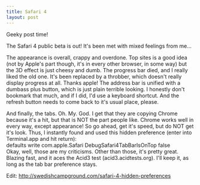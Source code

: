 ```yaml
---
title: Safari 4
layout: post
---
```


Geeky post time!  

The Safari 4 public beta is out! It's been met with mixed feelings from me...  

The appearance is overall, crappy and overdone. Top sites is a good idea (not by Apple's part though, it's in every other browser, in some way) but the 3D effect is just cheesy and dumb. The progress bar died, and I really liked the old one. It's been replaced by a throbber, which doesn't really display progress at all. Thanks apple! The address bar is unified with a dumbass plus button, which is just plain terrible looking. I honestly don't bookmark that much, and if I did, I'd use a keyboard shortcut. And the refresh button needs to come back to it's usual place, please.  

And finally, the tabs. Oh. My. God. I get that they are copying Chrome because it's a hit, but that is NOT the part people like. Chrome works well in every way, except appearance! So go ahead, get it's speed, but do NOT get it's look. Thus, I instantly found and used this hidden preference (enter into Terminal.app and hit return):  
    defaults write com.apple.Safari DebugSafari4TabBarIsOnTop false  
Okay, well, those are my criticisms. Other than those, it's pretty great. Blazing fast, and it aces the Acid3 test (acid3.acidtests.org). I'll keep it, as long as the tab bar preference stays.  

Edit:  http://swedishcampground.com/safari-4-hidden-preferences